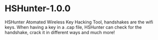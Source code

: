 # HSHunter-1.0.0
HSHunter Atomated Wireless Key Hacking Tool, handshakes are the wifi keys. When having a key in a .cap file, HSHunter can check for the handshake, crack it in different ways and much more!
